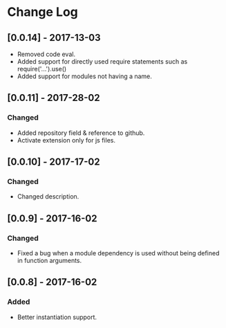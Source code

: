 # Change Log

## [0.0.14] - 2017-13-03

- Removed code eval. 
- Added support for directly used require statements such as require('...').use()
- Added support for modules not having a name.

## [0.0.11] - 2017-28-02
### Changed
- Added repository field & reference to github.
- Activate extension only for js files.

## [0.0.10] - 2017-17-02
### Changed
- Changed description.

## [0.0.9] - 2017-16-02
### Changed
- Fixed a bug when a module dependency is used without being defined in function arguments.

## [0.0.8] - 2017-16-02
### Added
- Better instantiation support.